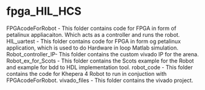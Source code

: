 # fpga_HIL_HCS
FPGAcodeForRobot - This folder contains code for FPGA in form of petalinux appliacaiton. Which acts as a controller and runs the robot.
HIL_uartest      - This folder contains code for FPGA in form og petalinux application, which is used to do Hardware in loop Matlab simulation.
Robot_controller_IP- This folder contains the custom vivado IP for the arena.
Robot_ex_for_Scots - This folder contains the Scots example for the Robot and example for bdd to HDL implementation tool.
robot_code - This folder contains the code for Khepera 4 Robot to run in conjuction with FPGAcodeForRobot.
vivado_files - This folder contains the vivado project.

